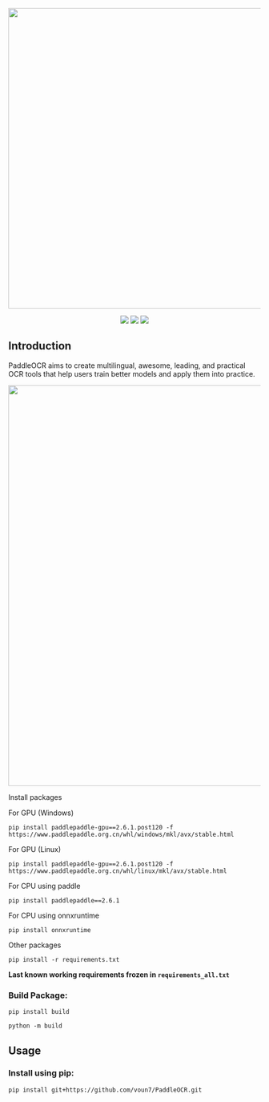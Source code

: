<p align="center">
 <img src="https://github.com/PaddlePaddle/PaddleOCR/releases/download/v2.8.0/PaddleOCR_logo.png" align="middle" width = "600"/>
<p align="center">
<p align="center">
    <a href="https://github.com/PaddlePaddle/PaddleOCR/releases"><img src="https://img.shields.io/github/v/release/PaddlePaddle/PaddleOCR?color=ffa"></a>
    <a href=""><img src="https://img.shields.io/badge/python-3.10+-aff.svg"></a>
    <a href=""><img src="https://img.shields.io/badge/os-linux%2C%20win%2C%20mac-pink.svg"></a>
</p>

## Introduction

PaddleOCR aims to create multilingual, awesome, leading, and practical OCR tools that help users train better models and
apply them into practice.

<div align="center">
    <img src="https://github.com/PaddlePaddle/PaddleOCR/releases/download/v2.8.0/demo.gif" width="800">
</div>


Install packages

For GPU (Windows)

```
pip install paddlepaddle-gpu==2.6.1.post120 -f https://www.paddlepaddle.org.cn/whl/windows/mkl/avx/stable.html
```

For GPU (Linux)

```
pip install paddlepaddle-gpu==2.6.1.post120 -f https://www.paddlepaddle.org.cn/whl/linux/mkl/avx/stable.html
```

For CPU using paddle

```
pip install paddlepaddle==2.6.1
```

For CPU using onnxruntime

```
pip install onnxruntime
```

Other packages

```commandline
pip install -r requirements.txt
```

**Last known working requirements frozen in `requirements_all.txt`**

### Build Package:

```commandline
pip install build
```

```commandline
python -m build
```

## Usage

### Install using pip:

```
pip install git+https://github.com/voun7/PaddleOCR.git
```
